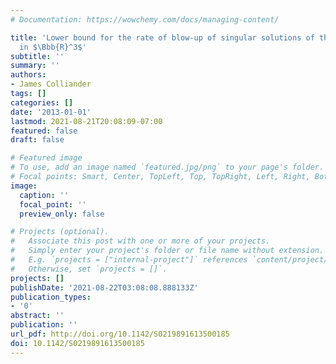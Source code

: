 ```yaml
---
# Documentation: https://wowchemy.com/docs/managing-content/

title: 'Lower bound for the rate of blow-up of singular solutions of the Zakharov system
  in $\Bbb{R}^3$'
subtitle: ''
summary: ''
authors:
- James Colliander
tags: []
categories: []
date: '2013-01-01'
lastmod: 2021-08-21T20:08:09-07:00
featured: false
draft: false

# Featured image
# To use, add an image named `featured.jpg/png` to your page's folder.
# Focal points: Smart, Center, TopLeft, Top, TopRight, Left, Right, BottomLeft, Bottom, BottomRight.
image:
  caption: ''
  focal_point: ''
  preview_only: false

# Projects (optional).
#   Associate this post with one or more of your projects.
#   Simply enter your project's folder or file name without extension.
#   E.g. `projects = ["internal-project"]` references `content/project/deep-learning/index.md`.
#   Otherwise, set `projects = []`.
projects: []
publishDate: '2021-08-22T03:08:08.888133Z'
publication_types:
- '0'
abstract: ''
publication: ''
url_pdf: http://doi.org/10.1142/S0219891613500185
doi: 10.1142/S0219891613500185
---
```

